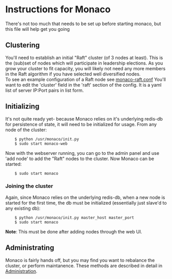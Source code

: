 # Instructions for Monaco
There's not too much that needs to be set up before starting monaco, but this file will help get you going

## Clustering
You'll need to establish an initial "Raft" cluster (of 3 nodes at least). This is the (sub)set of nodes which will participate in leadership elections. As you grow your cluster to fit capacity, you will likely not need any more members in the Raft algorithm if you have selected well diversified nodes.<br>
To see an example configuration of a Raft node see [monaco-raft.conf](https://github.com/hulu/monaco/config/monaco-raft.conf)
You'll want to edit the 'cluster' field in the 'raft' section of the config. It is a yaml list of server IP:Port pairs in list form.

## Initializing
It's not quite ready yet- because Monaco relies on it's underlying redis-db for persistence of state, it will need to be initialized for usage. From any node of the cluster:

```
	$ python /usr/monaco/init.py
	$ sudo start monaco-web 
```
Now with the webserver running, you can go to the admin panel and use 'add node' to add the "Raft" nodes to the cluster. Now Monaco can be started:

```
	$ sudo start monaco
```
### Joining the cluster
Again, since Monaco relies on the underlying redis-db, when a new node is started for the first time, the db must be initialized (essentially just slave'd to any existing db):

```
	$ python /usr/monaco/init.py master_host master_port
	$ sudo start monaco
```
**Note**: This must be done after adding nodes through the web UI.

## Administrating
Monaco is fairly hands off, but you may find you want to rebalance the cluster, or perform maintanence. These methods are described in detail in [Administration](https://github.com/hulu/monaco/blob/master/ADMINISTRATION.md).